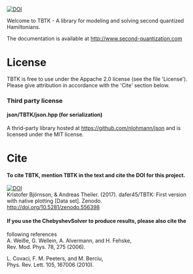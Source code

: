 [![DOI](https://zenodo.org/badge/50950512.svg)](https://zenodo.org/badge/latestdoi/50950512)

Welcome to TBTK - A library for modeling and solving second quantized Hamiltonians.

The documentation is available at http://www.second-quantization.com

# License
TBTK is free to use under the Appache 2.0 license (see the file 'License').
Please give attribution in accordance with the 'Cite' section below.

### Third party license
#### json/TBTK/json.hpp (for serialization)
A thrid-party library hosted at https://github.com/nlohmann/json and is
licensed under the MIT license.



# Cite
#### To cite TBTK, mention TBTK in the text and cite the DOI for this project.  
[![DOI](https://zenodo.org/badge/50950512.svg)](https://zenodo.org/badge/latestdoi/50950512)  
Kristofer Björnson, & Andreas Theiler. (2017). dafer45/TBTK: First version with
native plotting [Data set]. Zenodo. http://doi.org/10.5281/zenodo.556398

#### If you use the ChebyshevSolver to produce results, please also cite the
following references  
A. Weiße, G. Wellein, A. Alvermann, and H. Fehske,  
Rev. Mod. Phys. 78, 275 (2006).

L. Covaci, F. M. Peeters, and M. Berciu,  
Phys. Rev. Lett. 105, 167006 (2010).
